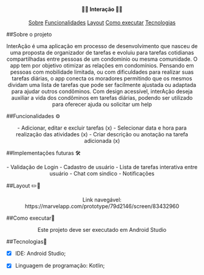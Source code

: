 

<h4 align="center"> 
      🤝🤝 Interação  🤜🤛
</h4>

<p align="center">
 <a href="#-sobre-o-projeto">Sobre</a> 
 <a href="#-funcionalidades">Funcionalidades</a> 
 <a href="#-layout">Layout</a> 
 <a href="#-como-executar-o-projeto">Como executar</a> 
 <a href="#-tecnologias">Tecnologias</a> 

</p>

##Sobre o projeto
<p align="center">
  InterAção é uma aplicação em processo de desenvolvimento que nasceu de uma proposta de organizador de tarefas e evoluiu para tarefas cotidianas compartilhadas entre pessoas de um condominio ou mesma comunidade.
  O app tem por objetivo otimizar as relações em condomínios. Pensando em pessoas com mobilidade limitada, ou com dificuldades para realizar suas tarefas diárias, o app conecta os moradores permitindo que os mesmos dividam uma lista de tarefas que pode ser facilmente ajustada ou adaptada para ajudar outros condôminos. Com design acessível, interAção deseja auxiliar a vida dos condôminos em tarefas diárias, podendo ser utilizado para oferecer ajuda ou solicitar um help

##Funcionalidades ⚙️
<p align="center">
    - Adicionar, editar e excluir tarefas (x)
    - Selecionar data e hora para realização das atividades (x)
    - Criar descrição ou anotação na tarefa adicionada (x)
    
    
##Implementações futuras 🛠️
<p align="center">
    - Validação de Login
    - Cadastro de usuário
    - Lista de tarefas interativa entre usuário
    - Chat com sindico
    - Notificações
    
##Layout ✏️📐
<p align="center">
      Link navegável: https://marvelapp.com/prototype/79d2146/screen/83432960
    
##Como executar📱
<p align= "center">
    Este projeto deve ser executado em Android Studio
   
##Tecnologias🧬
   - [x] IDE: Android Studio;
   - [x] Linguagem de programação: Kotlin;
 
  
    
